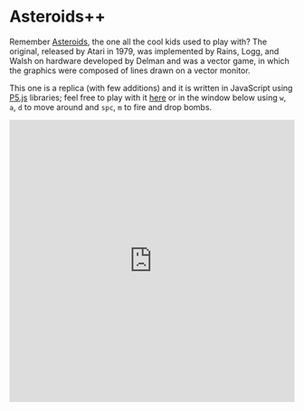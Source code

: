 # Asteroids++

Remember [Asteroids](https://en.wikipedia.org/wiki/Asteroids_%28video_game%29), the one all the cool kids used to play with? The original, released by Atari in 1979, was implemented by Rains, Logg, and Walsh on hardware developed by Delman and was a vector game, in which the graphics were composed of lines drawn on a vector monitor.

This one is a replica (with few additions) and it is written in JavaScript using [P5.js](https://p5js.org/) libraries; feel free to play with it [here](https://matteogiorgi.github.io/asteroids_plus_plus/src) or in the window below using `w`, `a`, `d` to move around and `spc`, `m` to fire and drop bombs.

<p align="center"><embed src="https://matteogiorgi.github.io/asteroids_plus_plus/src" width="100%" height="500px"></embed></p>
